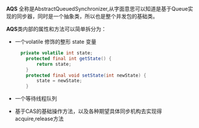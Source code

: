 **AQS** 全称是AbstractQueuedSynchronizer,从字面意思可以知道是基于Queue实现的同步器，同时是一个抽象类，所以也是整个并发包的基础类。

**AQS**类内部的属性和方法可以简单拆分为：

* 一个volatile 修饰的整形 state 变量

  ```java
  	private volatile int state;
      protected final int getState() {
          return state;
      }
      protected final void setState(int newState) {
          state = newState;
      }
  
  ```





* 一个等待线程队列
* 基于CAS的基础操作方法，以及各种期望具体同步机构去实现得acquire,release方法